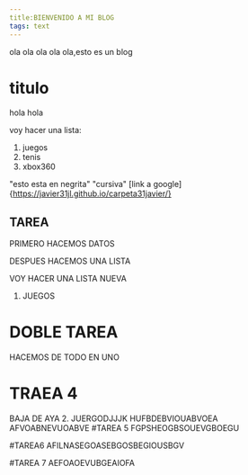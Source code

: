 ```yaml
---
title:BIENVENIDO A MI BLOG
tags: text
---
```


ola ola ola ola ola,esto es un blog


# titulo
hola hola

voy hacer una lista: 

1. juegos
2. tenis
3. xbox360

"esto esta en negrita" "cursiva" [link a google]{https://javier31jl.github.io/carpeta31javier/}

## TAREA
PRIMERO HACEMOS DATOS

DESPUES HACEMOS UNA LISTA

VOY HACER UNA LISTA NUEVA 
1. JUEGOS

# DOBLE TAREA

HACEMOS DE TODO EN UNO

# TRAEA 4

BAJA DE AYA 
2. JUERGODJJJK
HUFBDEBVIOUABVOEA
AFVOABNEVUOABVE
#TAREA 5
FGPSHEOGBSOUEVGBOEGU

#TAREA6
AFILNASEGOASEBGOSBEGIOUSBGV

#TAREA 7
AEFOAOEVUBGEAIOFA

